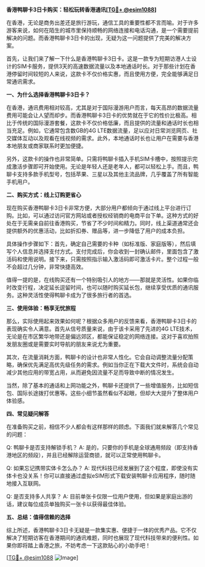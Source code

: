 **香港鸭聊卡3日卡购买：轻松玩转香港通讯[[TG💪+ @esim1088](https://t.me/s/esim1088)]**

在香港，无论是商务出差还是旅行游玩，通信工具的重要性都不言而喻。对于许多游客来说，如何在陌生的城市里保持顺畅的网络连接和电话沟通，是一个需要提前解决的问题。而香港鸭聊卡3日卡的出现，无疑为这一问题提供了完美的解决方案。

首先，让我们来了解一下什么是香港鸭聊卡3日卡。这是一款专为短期访港人士设计的SIM卡服务，提供3天的高速数据流量以及本地通话时长。对于那些计划在香港停留时间较短的人来说，这款卡不仅价格实惠，而且使用方便，完全能够满足日常通讯需求。

**一、为什么选择香港鸭聊卡3日卡？**

在香港，通讯费用相对较高，尤其是对于国际漫游用户而言，每天高昂的数据流量费用可能会让人望而却步。而香港鸭聊卡3日卡的优势就在于它的性价比极高。相比于传统的国际漫游套餐，这款卡不仅价格低廉，而且提供的流量和通话时长也相当充足。例如，它通常包含数GB的4G LTE数据流量，足以应对日常浏览网页、社交媒体互动以及观看在线视频的需求。此外，本地通话时长也让用户在需要与香港本地朋友或商家联系时更加便捷。

另外，这款卡的操作也非常简单。只需将鸭聊卡插入手机SIM卡槽中，按照提示完成激活步骤即可开始使用。无论是年轻人还是老年人，都可以轻松上手。而且，鸭聊卡支持多款手机型号，包括苹果、三星以及其他主流品牌，几乎覆盖了所有智能手机用户。

**二、购买方式：线上订购更省心**

现在购买香港鸭聊卡3日卡非常方便，大部分用户都倾向于通过线上平台进行订购。比如，可以通过访问官方网站或者授权经销商的电商平台下单。这种方式的好处在于无需亲自前往香港购买，节省了不少时间和精力。同时，线上渠道通常还会提供额外的优惠活动，比如折扣券、赠品等，进一步降低了用户的成本负担。

具体操作步骤如下：首先，确定自己需要的卡种（如标准版、家庭版等），然后填写个人信息并选择支付方式。支付完成后，你会收到一封确认邮件，里面包含了激活码和使用说明。接下来，只需按照指示输入激活码即可激活卡片。整个过程一般不会超过几分钟，非常快捷高效。

值得一提的是，在线购买还有一个特别吸引人的地方——那就是灵活性。如果你临时改变行程，决定延长逗留时间，也可以随时购买延长包，继续享受优质的通讯服务。这种灵活性使得鸭聊卡成为了很多旅行者的首选。

**三、使用体验：畅享无忧旅程**

那么，实际使用起来效果如何呢？根据众多用户的反馈来看，香港鸭聊卡3日卡的表现确实令人满意。首先从信号质量来说，由于该卡采用了先进的4G LTE技术，无论是在市区繁华地带还是偏远郊区，都能保证稳定的网络连接。这对于喜欢拍照发朋友圈或是需要实时导航的朋友来说尤为重要。

其次，在流量消耗方面，鸭聊卡的设计也非常人性化。它会自动调整流量分配策略，确保优先满足高优先级任务的需求。例如当你正在下载大文件时，系统会自动减少其他应用的带宽占用，从而避免因流量不足而导致中断的情况发生。

当然，除了基本的通话和上网功能之外，鸭聊卡还提供了一些增值服务，比如短信包、国际长途拨打优惠等。这些小细节虽然看似不起眼，但却大大提升了整体用户体验感。

**四、常见疑问解答**

在准备购买之前，相信不少人都会有这样那样的顾虑。下面我们就来解答几个常见的问题：

Q: 鸭聊卡是否支持解锁手机？
A: 是的，只要你的手机是全球通用频段（即支持香港地区的频段），并且已经解除运营商锁，就可以正常使用鸭聊卡。

Q: 如果忘记携带实体卡怎么办？
A: 现代科技已经发展到了这个程度，即使没有实体卡也没关系！你可以直接通过虚拟eSIM形式下载安装鸭聊卡应用程序，随时随地接入互联网。

Q: 是否支持多人共享？
A: 目前单张卡仅限一位用户使用，但如果是家庭出游的话，建议每位成员单独购买一张卡以获得最佳体验。

**五、总结：值得信赖的选择**

综上所述，香港鸭聊卡3日卡无疑是一款集实惠、便捷于一体的优秀产品。它不仅解决了短期访客在香港期间的通讯难题，同时也展现了现代科技带来的便利性。如果你即将踏上香港之旅，不妨考虑一下这款贴心的小助手吧！

[[TG💪+ @esim1088](https://t.me/s/esim1088) ![Image](https://i.postimg.cc/4NQfJmqS/Snipaste-2025-05-13-00-14-12.png)]